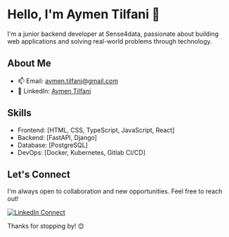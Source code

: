 # Hello, I'm Aymen Tilfani 👋

I'm a junior backend developer at Sense4data, passionate about building web applications and solving real-world problems through technology.

## About Me

- 📫 Email: aymen.tilfani@gmail.com
- 💼 LinkedIn: [Aymen Tilfani](https://www.linkedin.com/in/atilfani/)

## Skills

- Frontend: [HTML, CSS, TypeScript, JavaScript, React]
- Backend: [FastAPI, Django]
- Database: [PostgreSQL]
- DevOps: [Docker, Kubernetes, Gitlab CI/CD]

## Let's Connect

I'm always open to collaboration and new opportunities. Feel free to reach out!

[![LinkedIn Connect](https://img.shields.io/badge/Connect-LinkedIn-blue)](https://www.linkedin.com/in/atilfani/)

Thanks for stopping by! 😊
